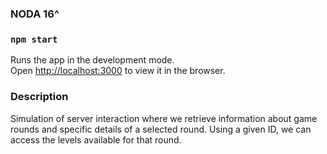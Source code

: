 ### NODA 16^

### `npm start`

Runs the app in the development mode.\
Open [http://localhost:3000](http://localhost:3000) to view it in the browser.

### Description
Simulation of server interaction where we retrieve information about game rounds and specific details of a selected round. 
Using a given ID, we can access the levels available for that round.

